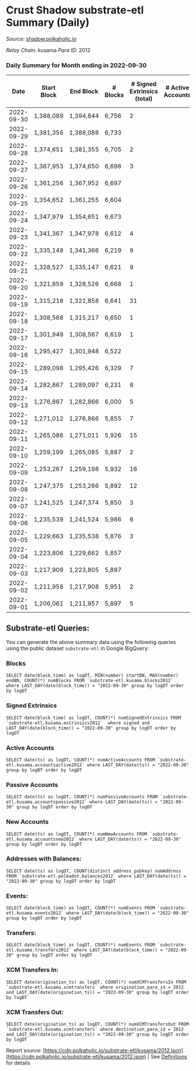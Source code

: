 # Crust Shadow substrate-etl Summary (Daily)

_Source_: [shadow.polkaholic.io](https://shadow.polkaholic.io)

*Relay Chain*: kusama
*Para ID*: 2012



### Daily Summary for Month ending in 2022-09-30


| Date | Start Block | End Block | # Blocks | # Signed Extrinsics (total) | # Active Accounts | # Passive | # New | # Addresses with Balances | # Events | # Transfers | # XCM Transfers In | # XCM Transfers Out | Issues | 
| ---- | ----------- | --------- | -------- | --------------------------- | ----------------- | --------- | ----- | ------------------------- | -------- | ----------- | ------------------ | ------------------- | ------ |
| 2022-09-30 | 1,388,089 | 1,394,844 | 6,756 | 2 |  |  |  | 1,487 | 13,526 |   |   |   |  |
| 2022-09-29 | 1,381,356 | 1,388,088 | 6,733 |  |  |  |  |  | 13,475 |   | 2 ($1.64) |   |  |
| 2022-09-28 | 1,374,651 | 1,381,355 | 6,705 | 2 |  |  |  |  | 13,424 |   |   |   |  |
| 2022-09-27 | 1,367,953 | 1,374,650 | 6,698 | 3 |  |  |  |  | 13,422 | 3 ($1,107.50) | 1 ($407.92) |   |  |
| 2022-09-26 | 1,361,256 | 1,367,952 | 6,697 |  |  |  |  |  | 13,395 |   |   |   |  |
| 2022-09-25 | 1,354,652 | 1,361,255 | 6,604 |  |  |  |  |  | 13,210 |   |   |   |  |
| 2022-09-24 | 1,347,979 | 1,354,651 | 6,673 |  |  |  |  |  | 13,348 |   |   |   |  |
| 2022-09-23 | 1,341,367 | 1,347,978 | 6,612 | 4 |  |  |  |  | 13,261 | 4  | 2 ($327.21) |   |  |
| 2022-09-22 | 1,335,148 | 1,341,366 | 6,219 | 9 |  |  |  |  | 12,509 | 7 ($1,782.36) | 3 ($916.12) | 1 ($86.05) |  |
| 2022-09-21 | 1,328,527 | 1,335,147 | 6,621 | 9 |  |  |  |  | 13,307 | 3 ($33.46) |   | 1 ($14.26) |  |
| 2022-09-20 | 1,321,859 | 1,328,526 | 6,668 | 1 |  |  |  |  | 13,342 |   |   |   |  |
| 2022-09-19 | 1,315,218 | 1,321,858 | 6,641 | 31 |  |  |  | 1,486 | 13,476 | 20 ($8,392.53) | 6 ($1,801.29) | 2 ($236.76) |  |
| 2022-09-18 | 1,308,568 | 1,315,217 | 6,650 | 1 |  |  |  | 1,485 | 13,313 | 1 ($33.40) |   |   |  |
| 2022-09-17 | 1,301,949 | 1,308,567 | 6,619 | 1 |  |  |  | 1,484 | 13,247 | 1 ($88.25) |   |   |  |
| 2022-09-16 | 1,295,427 | 1,301,948 | 6,522 |  |  |  |  | 1,483 | 13,052 |   | 1 ($12.08) |   |  |
| 2022-09-15 | 1,289,098 | 1,295,426 | 6,329 | 7 |  |  |  | 1,482 | 12,708 | 7 ($1,903.25) | 1 ($4.62) | 2 ($628.75) |  |
| 2022-09-14 | 1,282,867 | 1,289,097 | 6,231 | 8 |  |  |  | 1,482 | 12,521 | 7 ($3,944.31) | 3 ($1,408.06) |   |  |
| 2022-09-13 | 1,276,867 | 1,282,866 | 6,000 | 5 |  |  |  | 1,482 | 12,039 | 5 ($2,787.95) | 1 ($206.01) |   |  |
| 2022-09-12 | 1,271,012 | 1,276,866 | 5,855 | 7 |  |  |  |  | 11,769 | 7 ($2,500.83) | 4 ($810.03) | 1 ($880.78) |  |
| 2022-09-11 | 1,265,086 | 1,271,011 | 5,926 | 15 |  |  |  |  | 11,970 | 15 ($7,704.45) | 6 ($2,059.71) | 1 ($1,888.33) |  |
| 2022-09-10 | 1,259,199 | 1,265,085 | 5,887 | 2 |  |  |  |  | 11,788 | 2 ($614.05) |   | 1 ($1.71) |  |
| 2022-09-09 | 1,253,267 | 1,259,198 | 5,932 | 16 |  |  |  |  | 11,989 | 16 ($5,052.94) | 6 ($1,173.32) | 1 ($1,316.91) |  |
| 2022-09-08 | 1,247,375 | 1,253,266 | 5,892 | 12 |  |  |  | 1,482 | 11,868 | 8 ($1,406.79) | 2 ($460.35) | 3 ($566.19) |  |
| 2022-09-07 | 1,241,525 | 1,247,374 | 5,850 | 3 |  |  |  | 1,480 | 11,723 | 2 ($1,110.99) | 1 ($241.66) |   |  |
| 2022-09-06 | 1,235,539 | 1,241,524 | 5,986 | 6 |  |  |  | 1,480 | 12,013 | 6 ($584.00) | 1 ($104.01) | 1 ($191.03) |  |
| 2022-09-05 | 1,229,663 | 1,235,538 | 5,876 | 3 |  |  |  | 1,479 | 11,775 | 2 ($464.15) |   | 1 ($425.66) |  |
| 2022-09-04 | 1,223,806 | 1,229,662 | 5,857 |  |  |  |  | 1,479 | 11,716 |   |   |   |  |
| 2022-09-03 | 1,217,909 | 1,223,805 | 5,897 |  |  |  |  | 1,479 | 11,807 |   | 4 ($18.80) |   |  |
| 2022-09-02 | 1,211,958 | 1,217,908 | 5,951 | 2 |  |  |  | 1,479 | 11,918 | 1 ($180.95) |   |   |  |
| 2022-09-01 | 1,206,061 | 1,211,957 | 5,897 | 5 |  |  |  | 1,478 | 11,835 | 4 ($266.46) | 1 ($0.03) | 3 ($265.48) |  |

## Substrate-etl Queries:
You can generate the above summary data using the following queries using the public dataset `substrate-etl` in Google BigQuery:


### Blocks
```
SELECT date(block_time) as logDT, MIN(number) startBN, MAX(number) endBN, COUNT(*) numBlocks FROM `substrate-etl.kusama.blocks2012`  where LAST_DAY(date(block_time)) = "2022-09-30" group by logDT order by logDT
```


### Signed Extrinsics
```
SELECT date(block_time) as logDT, COUNT(*) numSignedExtrinsics FROM `substrate-etl.kusama.extrinsics2012`  where signed and LAST_DAY(date(block_time)) = "2022-09-30" group by logDT order by logDT
```


### Active Accounts
```
SELECT date(ts) as logDT, COUNT(*) numActiveAccounts FROM `substrate-etl.kusama.accountsactive2012` where LAST_DAY(date(ts)) = "2022-09-30" group by logDT order by logDT
```


### Passive Accounts
```
SELECT date(ts) as logDT, COUNT(*) numPassiveAccounts FROM `substrate-etl.kusama.accountspassive2012` where LAST_DAY(date(ts)) = "2022-09-30" group by logDT order by logDT
```


### New Accounts
```
SELECT date(ts) as logDT, COUNT(*) numNewAccounts FROM `substrate-etl.kusama.accountsnew2012` where LAST_DAY(date(ts)) = "2022-09-30" group by logDT order by logDT
```


### Addresses with Balances:
```
SELECT date(ts) as logDT, COUNT(distinct address_pubkey) numAddress FROM `substrate-etl.polkadot.balances2012` where LAST_DAY(date(ts)) = "2022-09-30" group by logDT order by logDT
```


### Events:
```
SELECT date(block_time) as logDT, COUNT(*) numEvents FROM `substrate-etl.kusama.events2012` where LAST_DAY(date(block_time)) = "2022-09-30" group by logDT order by logDT
```


### Transfers:
```
SELECT date(block_time) as logDT, COUNT(*) numEvents FROM `substrate-etl.kusama.transfers2012` where LAST_DAY(date(block_time)) = "2022-09-30" group by logDT order by logDT
```


### XCM Transfers In:
```
SELECT date(origination_ts) as logDT, COUNT(*) numXCMTransfersIn FROM `substrate-etl.kusama.xcmtransfers` where origination_para_id = 2012 and LAST_DAY(date(origination_ts)) = "2022-09-30" group by logDT order by logDT
```


### XCM Transfers Out:
```
SELECT date(origination_ts) as logDT, COUNT(*) numXCMTransfersOut FROM `substrate-etl.kusama.xcmtransfers` where destination_para_id = 2012 and LAST_DAY(date(origination_ts)) = "2022-09-30" group by logDT order by logDT
```



Report source: [https://cdn.polkaholic.io/substrate-etl/kusama/2012.json](https://cdn.polkaholic.io/substrate-etl/kusama/2012.json) | See [Definitions](/DEFINITIONS.md) for details
